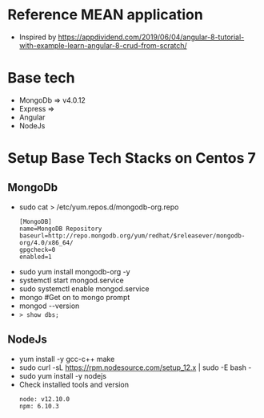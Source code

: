 # Reference MEAN application 

* Inspired by https://appdividend.com/2019/06/04/angular-8-tutorial-with-example-learn-angular-8-crud-from-scratch/

# Base tech
- MongoDb => v4.0.12  
- Express => 
- Angular 
- NodeJs 

# Setup Base Tech Stacks on Centos 7 

## MongoDb 
  - sudo cat > /etc/yum.repos.d/mongodb-org.repo
    ```
    [MongoDB]
    name=MongoDB Repository
    baseurl=http://repo.mongodb.org/yum/redhat/$releasever/mongodb-org/4.0/x86_64/
    gpgcheck=0
    enabled=1
    ```
  - sudo yum install mongodb-org -y
  - systemctl start mongod.service
  - sudo systemctl enable mongod.service
  - mongo #Get on to mongo prompt 
  - mongod --version
  - ``` > show dbs; ```

## NodeJs 
  - yum install -y gcc-c++ make
  - sudo curl -sL https://rpm.nodesource.com/setup_12.x | sudo -E bash -
  - sudo yum install -y nodejs
  - Check installed tools and version 
    ```
    node: v12.10.0
    npm: 6.10.3
    ```
